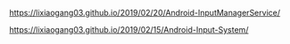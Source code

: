 https://lixiaogang03.github.io/2019/02/20/Android-InputManagerService/



https://lixiaogang03.github.io/2019/02/15/Android-Input-System/